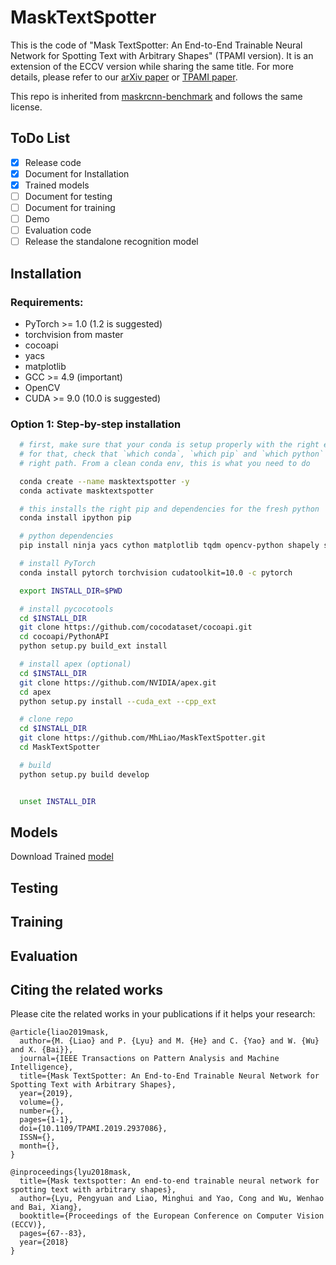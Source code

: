 # MaskTextSpotter
This is the code of "Mask TextSpotter: An End-to-End Trainable Neural Network for Spotting Text with Arbitrary Shapes" (TPAMI version).
It is an extension of the ECCV version while sharing the same title. For more details, please refer to our [arXiv paper](https://arxiv.org/abs/1908.08207) or [TPAMI paper](https://ieeexplore.ieee.org/document/8812908). 

This repo is inherited from [maskrcnn-benchmark](https://github.com/facebookresearch/maskrcnn-benchmark) and follows the same license.

## ToDo List

- [x] Release code
- [x] Document for Installation
- [x] Trained models
- [ ] Document for testing
- [ ] Document for training
- [ ] Demo
- [ ] Evaluation code
- [ ] Release the standalone recognition model

## Installation

### Requirements:
- PyTorch >= 1.0 (1.2 is suggested)
- torchvision from master
- cocoapi
- yacs
- matplotlib
- GCC >= 4.9 (important)
- OpenCV
- CUDA >= 9.0 (10.0 is suggested)


### Option 1: Step-by-step installation

```bash
  # first, make sure that your conda is setup properly with the right environment
  # for that, check that `which conda`, `which pip` and `which python` points to the
  # right path. From a clean conda env, this is what you need to do

  conda create --name masktextspotter -y
  conda activate masktextspotter

  # this installs the right pip and dependencies for the fresh python
  conda install ipython pip

  # python dependencies
  pip install ninja yacs cython matplotlib tqdm opencv-python shapely scipy tensorboardX

  # install PyTorch
  conda install pytorch torchvision cudatoolkit=10.0 -c pytorch

  export INSTALL_DIR=$PWD

  # install pycocotools
  cd $INSTALL_DIR
  git clone https://github.com/cocodataset/cocoapi.git
  cd cocoapi/PythonAPI
  python setup.py build_ext install

  # install apex (optional)
  cd $INSTALL_DIR
  git clone https://github.com/NVIDIA/apex.git
  cd apex
  python setup.py install --cuda_ext --cpp_ext

  # clone repo
  cd $INSTALL_DIR
  git clone https://github.com/MhLiao/MaskTextSpotter.git
  cd MaskTextSpotter

  # build
  python setup.py build develop


  unset INSTALL_DIR
```

## Models
Download Trained [model](https://drive.google.com/open?id=1pPRS7qS_K1keXjSye0kksqhvoyD0SARz)

## Testing


## Training

## Evaluation

## Citing the related works

Please cite the related works in your publications if it helps your research:

    @article{liao2019mask,
      author={M. {Liao} and P. {Lyu} and M. {He} and C. {Yao} and W. {Wu} and X. {Bai}},
      journal={IEEE Transactions on Pattern Analysis and Machine Intelligence},
      title={Mask TextSpotter: An End-to-End Trainable Neural Network for Spotting Text with Arbitrary Shapes},
      year={2019},
      volume={},
      number={},
      pages={1-1},
      doi={10.1109/TPAMI.2019.2937086},
      ISSN={},
      month={},
    }
    
    @inproceedings{lyu2018mask,
      title={Mask textspotter: An end-to-end trainable neural network for spotting text with arbitrary shapes},
      author={Lyu, Pengyuan and Liao, Minghui and Yao, Cong and Wu, Wenhao and Bai, Xiang},
      booktitle={Proceedings of the European Conference on Computer Vision (ECCV)},
      pages={67--83},
      year={2018}
    }
    

